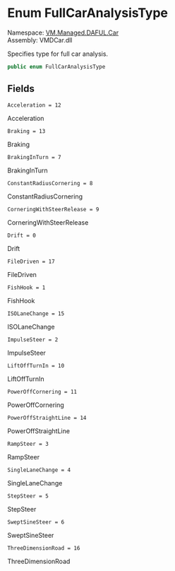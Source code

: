 # <a id="VM_Managed_DAFUL_Car_FullCarAnalysisType"></a> Enum FullCarAnalysisType

Namespace: [VM.Managed.DAFUL.Car](VM.Managed.DAFUL.Car.md)  
Assembly: VMDCar.dll  

Specifies type for full car analysis.

```csharp
public enum FullCarAnalysisType
```

## Fields

`Acceleration = 12` 

Acceleration



`Braking = 13` 

Braking



`BrakingInTurn = 7` 

BrakingInTurn



`ConstantRadiusCornering = 8` 

ConstantRadiusCornering



`CorneringWithSteerRelease = 9` 

CorneringWithSteerRelease



`Drift = 0` 

Drift



`FileDriven = 17` 

FileDriven



`FishHook = 1` 

FishHook



`ISOLaneChange = 15` 

ISOLaneChange



`ImpulseSteer = 2` 

ImpulseSteer



`LiftOffTurnIn = 10` 

LiftOffTurnIn



`PowerOffCornering = 11` 

PowerOffCornering



`PowerOffStraightLine = 14` 

PowerOffStraightLine



`RampSteer = 3` 

RampSteer



`SingleLaneChange = 4` 

SingleLaneChange



`StepSteer = 5` 

StepSteer



`SweptSineSteer = 6` 

SweptSineSteer



`ThreeDimensionRoad = 16` 

ThreeDimensionRoad



